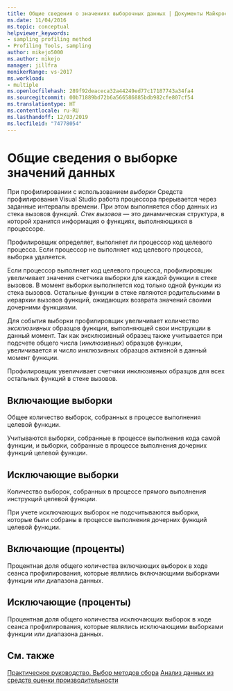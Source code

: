 ```yaml
---
title: Общие сведения о значениях выборочных данных | Документы Майкрософт
ms.date: 11/04/2016
ms.topic: conceptual
helpviewer_keywords:
- sampling profiling method
- Profiling Tools, sampling
author: mikejo5000
ms.author: mikejo
manager: jillfra
monikerRange: vs-2017
ms.workload:
- multiple
ms.openlocfilehash: 289f92deaceca32a44249ed77c17187743a34fa4
ms.sourcegitcommit: 00b71889bd72b6a566586885bdb982cfe807cf54
ms.translationtype: HT
ms.contentlocale: ru-RU
ms.lasthandoff: 12/03/2019
ms.locfileid: "74778054"
---
```

# <a name="understand-sampling-data-values"></a>Общие сведения о выборке значений данных

При профилировании с использованием *выборки* Средств профилирования Visual Studio работа процессора прерывается через заданные интервалы времени. При этом выполняется сбор данных из стека вызовов функций. *Стек вызовов* — это динамическая структура, в которой хранится информация о функциях, выполняющихся в процессоре.

Профилировщик определяет, выполняет ли процессор код целевого процесса. Если процессор не выполняет код целевого процесса, выборка удаляется.

Если процессор выполняет код целевого процесса, профилировщик увеличивает значения счетчика выборки для каждой функции в стеке вызовов. В момент выборки выполняется код только одной функции из стека вызовов. Остальные функции в стеке являются родительскими в иерархии вызовов функций, ожидающих возврата значений своими дочерними функциями.

Для события выборки профилировщик увеличивает количество *эксклюзивных* образцов функции, выполняющей свои инструкции в данный момент. Так как эксклюзивный образец также учитывается при подсчете общего числа (*инклюзивных*) образцов функции, увеличивается и число инклюзивных образцов активной в данный момент функции.

 Профилировщик увеличивает счетчики инклюзивных образцов для всех остальных функций в стеке вызовов.

## <a name="inclusive-samples"></a>Включающие выборки

Общее количество выборок, собранных в процессе выполнения целевой функции.

Учитываются выборки, собранные в процессе выполнения кода самой функции, и выборки, собранные в процессе выполнения дочерних функций целевой функции.

## <a name="exclusive-samples"></a>Исключающие выборки

Количество выборок, собранных в процессе прямого выполнения инструкций целевой функции.

При учете исключающих выборок не подсчитываются выборки, которые были собраны в процессе выполнения дочерних функций целевой функции.

## <a name="inclusive-percent"></a>Включающие (проценты)

Процентная доля общего количества включающих выборок в ходе сеанса профилирования, которые являлись включающими выборками функции или диапазона данных.

## <a name="exclusive-percent"></a>Исключающие (проценты)

Процентная доля общего количества исключающих выборок в ходе сеанса профилирования, которые являлись исключающими выборками функции или диапазона данных.

## <a name="see-also"></a>См. также

[Практическое руководство. Выбор методов сбора](../profiling/how-to-choose-collection-methods.md)
[Анализ данных из средств оценки производительности](../profiling/analyzing-performance-tools-data.md)
